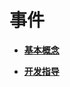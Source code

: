 # 事件<a name="ZH-CN_TOPIC_0000001078716886"></a>

-   **[基本概念](基本概念-5.md)**  

-   **[开发指导](开发指导-6.md)**  


